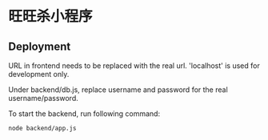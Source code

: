 # 旺旺杀小程序

## Deployment
URL in frontend needs to be replaced with the real url. 'localhost' is used for development only.

Under backend/db.js, replace username and password for the real username/password.

To start the backend, run following command:
``` bash
node backend/app.js
```
